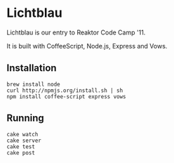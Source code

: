 # Lichtblau

Lichtblau is our entry to Reaktor Code Camp '11.

It is built with CoffeeScript, Node.js, Express and Vows.

## Installation

    brew install node
    curl http://npmjs.org/install.sh | sh
    npm install coffee-script express vows

## Running

    cake watch
	cake server
    cake test
	cake post
